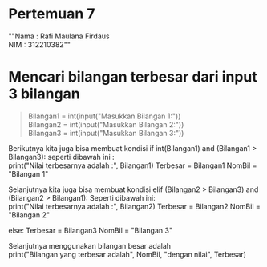 # Pertemuan 7
""Nama : Rafi Maulana Firdaus  
NIM  : 312210382""

# Mencari bilangan terbesar dari input 3 bilangan
> Bilangan1 = int(input("Masukkan Bilangan 1:"))    
> Bilangan2 = int(input("Masukkan Bilangan 2:"))  
> Bilangan3 = int(input("Masukkan Bilangan 3:"))   

Berikutnya kita juga bisa membuat kondisi if int(Bilangan1) and (Bilangan1 > Bilangan3): seperti dibawah ini :  
print("Nilai terbesarnya adalah :", Bilangan1) Terbesar = Bilangan1 NomBil = "Bilangan 1"  

Selanjutnya kita juga bisa membuat kondisi elif (Bilangan2 > Bilangan3) and (Bilangan2 > Bilangan1): Seperti dibawah ini:  
print("Nilai terbesarnya adalah :", Bilangan2) Terbesar = Bilangan2 NomBil = "Bilangan 2"  

else: Terbesar = Bilangan3 NomBil = "Bilangan 3"  

Selanjutnya menggunakan bilangan besar adalah  
print("Bilangan yang terbesar adalah", NomBil, "dengan nilai", Terbesar)  
